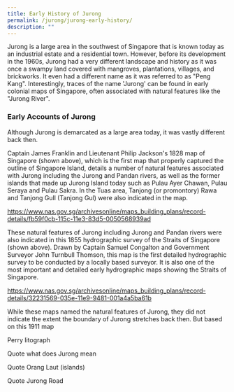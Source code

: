 ```yaml
---
title: Early History of Jurong
permalink: /jurong/jurong-early-history/
description: ""
---
```

Jurong is a large area in the southwest of Singapore that is known today as an industrial estate and a residential town. However, before its development in the 1960s, Jurong had a very different landscape and history as it was once a swampy land covered with mangroves, plantations, villages, and brickworks. It even had a different name as it was referred to as "Peng Kang". Interestingly, traces of the name 'Jurong' can be found in early colonial maps of Singapore, often associated with natural features like the "Jurong River".

### **Early Accounts of Jurong**

Although Jurong is demarcated as a large area today, it was vastly different back then.


Captain James Franklin and Lieutenant Philip Jackson's 1828 map of Singapore (shown above), which is the first map that properly captured the outline of Singapore Island, details a number of natural features associated with Jurong including the Jurong and Pandan rivers, as well as the former islands that made up Jurong Island today such as Pulau Ayer Chawan, Pulau Seraya and Pulau Sakra. In the Tuas area, Tanjong (or promontory) Rawa and Tanjong Gull (Tanjong Gul) were also indicated in the map.

https://www.nas.gov.sg/archivesonline/maps_building_plans/record-details/fb59f0cb-115c-11e3-83d5-0050568939ad

These natural features of Jurong including Jurong and Pandan rivers were also indicated in this 1855 hydrographic survey of the Straits of Singapore (shown above). Drawn by Captain Samuel Congalton and Government Surveyor John Turnbull Thomson, this map is the first detailed hydrographic survey to be conducted by a locally based surveyor. It is also one of the most important and detailed early hydrographic maps showing the Straits of Singapore.

https://www.nas.gov.sg/archivesonline/maps_building_plans/record-details/32231569-035e-11e9-9481-001a4a5ba61b

While these maps named the natural features of Jurong, they did not indicate the extent the boundary of Jurong stretches back then. But based on this 1911 map 

Perry litograph

Quote what does Jurong mean

Quote Orang Laut (islands)

Quote Jurong Road